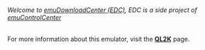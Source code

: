 ###### Welcome to [emuDownloadCenter (EDC)](https://github.com/PhoenixInteractiveNL/emuDownloadCenter/wiki/), EDC is a side project of [emuControlCenter](https://github.com/PhoenixInteractiveNL/emuControlCenter/wiki/)

For more information about this emulator, visit the [**QL2K**](https://github.com/PhoenixInteractiveNL/emuDownloadCenter/wiki/Emulator-ql2k#menu) page.
